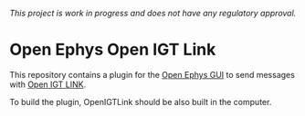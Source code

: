 *This project is work in progress and does not have any regulatory approval.*
# Open Ephys Open IGT Link

This repository contains a plugin for the [Open Ephys GUI](https://github.com/open-ephys/plugin-GUI) to send messages with [Open IGT LINK](http://openigtlink.org/). 

To build the plugin, OpenIGTLink should be also built in the computer.

